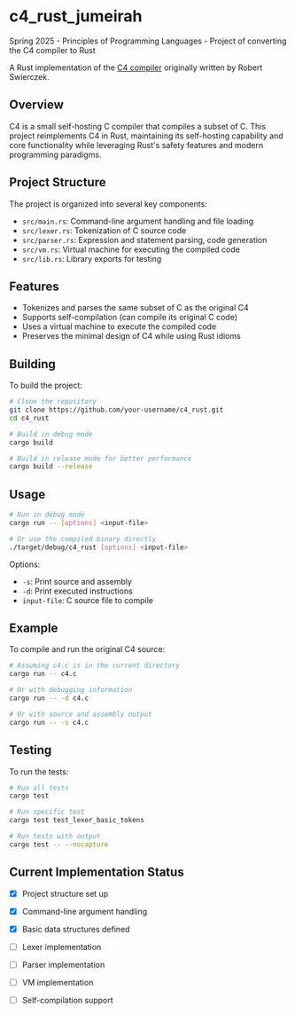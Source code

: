 # c4_rust_jumeirah
 Spring 2025 - Principles of Programming Languages - Project of converting the C4 compiler to Rust

A Rust implementation of the [C4 compiler](https://github.com/rswier/c4) originally written by Robert Swierczek.

## Overview

C4 is a small self-hosting C compiler that compiles a subset of C. This project reimplements C4 in Rust, maintaining its self-hosting capability and core functionality while leveraging Rust's safety features and modern programming paradigms.

## Project Structure

The project is organized into several key components:

- `src/main.rs`: Command-line argument handling and file loading
- `src/lexer.rs`: Tokenization of C source code
- `src/parser.rs`: Expression and statement parsing, code generation
- `src/vm.rs`: Virtual machine for executing the compiled code
- `src/lib.rs`: Library exports for testing

## Features

- Tokenizes and parses the same subset of C as the original C4
- Supports self-compilation (can compile its original C code)
- Uses a virtual machine to execute the compiled code
- Preserves the minimal design of C4 while using Rust idioms

## Building

To build the project:

```bash
# Clone the repository
git clone https://github.com/your-username/c4_rust.git
cd c4_rust

# Build in debug mode
cargo build

# Build in release mode for better performance
cargo build --release
```

## Usage

```bash
# Run in debug mode
cargo run -- [options] <input-file>

# Or use the compiled binary directly
./target/debug/c4_rust [options] <input-file>
```

Options:
- `-s`: Print source and assembly
- `-d`: Print executed instructions
- `input-file`: C source file to compile

## Example

To compile and run the original C4 source:

```bash
# Assuming c4.c is in the current directory
cargo run -- c4.c

# Or with debugging information
cargo run -- -d c4.c

# Or with source and assembly output
cargo run -- -s c4.c
```

## Testing

To run the tests:

```bash
# Run all tests
cargo test

# Run specific test
cargo test test_lexer_basic_tokens

# Run tests with output
cargo test -- --nocapture
```

## Current Implementation Status

- [x] Project structure set up
- [x] Command-line argument handling
- [x] Basic data structures defined
- [ ] Lexer implementation
- [ ] Parser implementation
- [ ] VM implementation
- [ ] Self-compilation support

